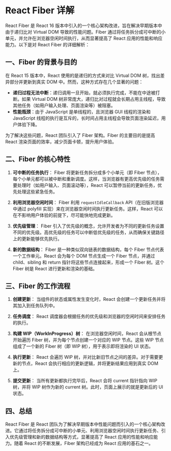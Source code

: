 # React Fiber 详解

React Fiber 是 React 16 版本中引入的一个核心架构改进，旨在解决早期版本中由于递归比对 Virtual DOM 导致的性能问题。Fiber 通过将任务拆分成可中断的小单元，并允许在浏览器空闲时间执行，从而显著提高了 React 应用的性能和响应能力。以下是对 React Fiber 的详细解析：

## 一、Fiber 的背景与目的

在 React 15 版本中，React 使用的是递归的方式来对比 Virtual DOM 树，找出差异部分并更新到真实 DOM 中。然而，这种方式存在几个显著的问题：

- **递归过程无法中断**：递归调用一旦开始，就必须执行完成，不能在中途被打断。如果 Virtual DOM 树非常庞大，递归比对过程就会长期占用主线程，导致其他任务（如用户输入处理、页面渲染等）被阻塞。
- **性能瓶颈**：由于 JavaScript 是单线程的，且浏览器 GUI 线程的渲染和 JavaScript 线程的执行是互斥的，长时间占用主线程会导致页面渲染延迟，用户体验下降。

为了解决这些问题，React 团队引入了 Fiber 架构。Fiber 的主要目的是提高 React 渲染页面的效率，减少页面卡顿，提升用户体验。

## 二、Fiber 的核心特性

1. **可中断的任务执行**：
   Fiber 将更新任务拆分成多个小单元（即 Fiber 节点），每个小单元都可以被中断和重新调度。这样，当浏览器有更高优先级的任务需要处理时（如用户输入、页面滚动等），React 可以暂停当前的更新任务，优先处理这些紧急任务。

2. **利用浏览器空闲时间**：
   Fiber 利用 `requestIdleCallback` API（在旧版浏览器中通过 polyfill 实现）来在浏览器空闲时间执行更新任务。这样，React 可以在不影响用户体验的前提下，尽可能快地完成更新。

3. **优先级管理**：
   Fiber 引入了优先级的概念，允许开发者为不同的更新任务设置不同的优先级。高优先级的任务可以中断低优先级的任务，从而确保关键路径上的更新能够优先执行。

4. **新的数据结构**：
   Fiber 是一种类似双向链表的数据结构，每个 Fiber 节点代表一个工作单元。React 会为每个 DOM 节点生成一个 Fiber 节点，并通过 child、sibling 和 return 指针将这些节点连接起来，形成一个 Fiber 树。这个 Fiber 树是 React 进行更新和渲染的基础。

## 三、Fiber 的工作流程

1. **创建更新**：
   当组件的状态或属性发生变化时，React 会创建一个更新任务并将其加入到任务队列中。

2. **任务调度**：
   React 调度器会根据任务的优先级和浏览器的空闲时间来安排任务的执行。

3. **构建 WIP（WorkInProgress）树**：
   在浏览器空闲时间，React 会从根节点开始遍历 Fiber 树，并为每个节点创建一个对应的 WIP 节点。这些 WIP 节点组成了一个新的 Fiber 树（即 WIP 树），用于表示即将渲染的 UI 状态。

4. **执行更新**：
   React 会遍历 WIP 树，并对比新旧节点之间的差异。对于需要更新的节点，React 会执行相应的更新逻辑，并将更新结果应用到真实 DOM 上。

5. **提交更新**：
   当所有更新都执行完毕后，React 会将 current 指针指向 WIP 树，并将 WIP 树作为新的 current 树。此时，页面上展示的就是更新后的 UI 状态。

## 四、总结

React Fiber 是 React 团队为了解决早期版本中性能问题而引入的一个核心架构改进。它通过将任务拆分成可中断的小单元、利用浏览器空闲时间执行更新任务、引入优先级管理和新的数据结构等方式，显著提高了 React 应用的性能和响应能力。随着 React 的不断发展，Fiber 架构已经成为 React 应用的基石之一。
